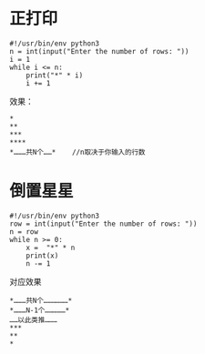 # 正打印  

```python3  
#!/usr/bin/env python3
n = int(input("Enter the number of rows: "))
i = 1
while i <= n:
    print("*" * i)
    i += 1
```
效果：  
```
*
**
***
****
*………共N个……*    //n取决于你输入的行数     
```
 

# 倒置星星     
```python3    
#!/usr/bin/env python3
row = int(input("Enter the number of rows: "))
n = row
while n >= 0:
    x =  "*" * n
    print(x)
    n -= 1
```  

对应效果  
```
*………共N个………………*  
*………N-1个……………*  
……以此类推………  
***
**
*
``` 
